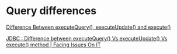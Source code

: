 # Query differences 

[Difference Between executeQuery(), executeUpdate() and execute()](https://alldifferences.net/difference-between-executequery-executeupdate-and-execute/#:~:text=executeQuery()%20command%20used%20for,used%20forany%20kind%20of%20operations.)

[JDBC : Difference between executeQuery() Vs executeUpdate() Vs execute() method | Facing Issues On IT](https://facingissuesonit.com/2019/05/08/jdbc-difference-between-executequery-vs-executeupdate-vs-execute-method/)